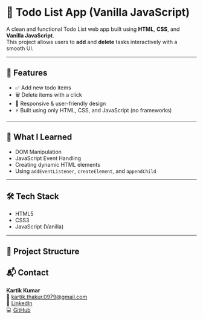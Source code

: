 # 📝 Todo List App (Vanilla JavaScript)

A clean and functional Todo List web app built using **HTML**, **CSS**, and **Vanilla JavaScript**.  
This project allows users to **add** and **delete** tasks interactively with a smooth UI.

---

## 🚀 Features

- ✅ Add new todo items
- 🗑️ Delete items with a click
- 🎨 Responsive & user-friendly design
- ⚡ Built using only HTML, CSS, and JavaScript (no frameworks)

---

## 🧠 What I Learned

- DOM Manipulation
- JavaScript Event Handling
- Creating dynamic HTML elements
- Using `addEventListener`, `createElement`, and `appendChild`

---

## 🛠️ Tech Stack

- HTML5
- CSS3
- JavaScript (Vanilla)

---

## 📂 Project Structure

## 📬 Contact

**Kartik Kumar**  
📧 kartik.thakur.0979@gmail.com  
🔗 [LinkedIn](https://www.linkedin.com/in/kartik-pundir-0a7273299)  
💻 [GitHub](https://github.com/Kartik-pundir7)
